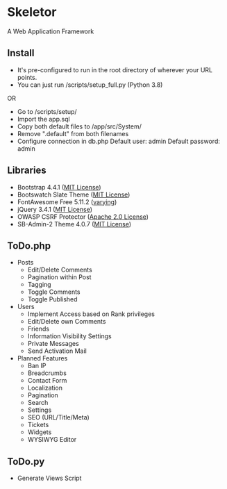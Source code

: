 # Skeletor
A Web Application Framework

## Install
* It's pre-configured to run in the root directory of wherever your URL points.
* You can just run /scripts/setup_full.py (Python 3.8)

OR

* Go to /scripts/setup/
* Import the app.sql 
* Copy both default files to /app/src/System/
* Remove ".default" from both filenames
* Configure connection in db.php
Default user: admin
Default password: admin

## Libraries
* Bootstrap 4.4.1 ([MIT License](https://github.com/twbs/bootstrap/blob/master/LICENSE))
* Bootswatch Slate Theme ([MIT License](https://github.com/thomaspark/bootswatch/blob/master/LICENSE))
* FontAwesome Free 5.11.2 ([varying](https://fontawesome.com/license/free))
* jQuery 3.4.1 ([MIT License](https://jquery.org/license/))
* OWASP CSRF Protector ([Apache 2.0 License](https://github.com/mebjas/CSRF-Protector-PHP/blob/master/licence.md))
* SB-Admin-2 Theme 4.0.7 ([MIT License](https://github.com/BlackrockDigital/startbootstrap-sb-admin-2/blob/master/LICENSE))

## ToDo.php
* Posts
  * Edit/Delete Comments
  * Pagination within Post
  * Tagging
  * Toggle Comments
  * Toggle Published
* Users
  * Implement Access based on Rank privileges
  * Edit/Delete own Comments
  * Friends
  * Information Visibility Settings
  * Private Messages
  * Send Activation Mail
* Planned Features
  * Ban IP
  * Breadcrumbs
  * Contact Form
  * Localization
  * Pagination
  * Search
  * Settings
  * SEO (URL/Title/Meta)
  * Tickets
  * Widgets
  * WYSIWYG Editor

## ToDo.py
* Generate Views Script
